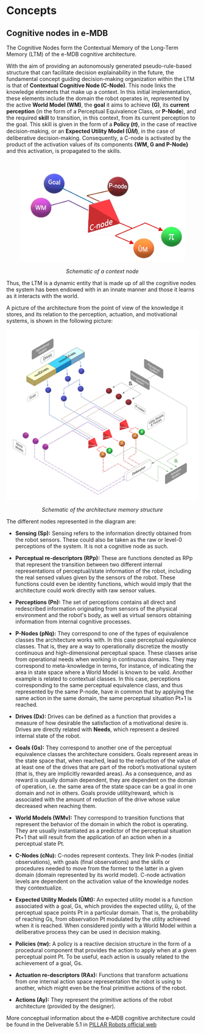 # Concepts

## Cognitive nodes in e-MDB

The Cognitive Nodes form the Contextual Memory of the Long-Term Memory (LTM) of the e-MDB cognitive architecture. 

With the aim of providing an autonomously generated pseudo-rule-based structure that can facilitate decision explainability in the future, the fundamental concept guiding decision-making organization within the LTM is that of **Contextual Cognitive Node (C-Node)**. This node links the knowledge elements that make up a context. In this initial implementation, these elements include the domain the robot operates in, represented by the active **World Model (WM)**, the **goal** it aims to achieve **(G)**, its **current perception** (in the form of a Perceptual Equivalence Class, or **P-Node**), and the required **skill** to transition, in this context, from its current perception to the goal. This skill is given in the form of a **Policy (𝜋)**, in the case of reactive decision-making, or an **Expected Utility Model (Û𝑀)**, in the case of deliberative decision-making. Consequently, a C-node is activated by the product of the activation values of its components **{WM, G and P-Node}** and this activation, is propagated to the skills.

<div style="width:100%; margin:auto; text-align:center;">

![Schematic of a context node](images/Contextual_node.png)

*Schematic of a context node*
</div>

Thus, the LTM is a dynamic entity that is made up of all the cognitive nodes the system has been endowed with in an innate manner and those it learns as it interacts with the world. 

A picture of the architecture from the point of view of the knowledge it stores, and its
relation to the perception, actuation, and motivational systems, is shown in the following picture:

<div style="width:100%; margin:auto; text-align:center;">

![Schematic of the architecture memory structure](images/Cognitive_architecture_memory.png)

*Schematic of the architecture memory structure*
</div>

The different nodes represented in the diagram are:

- **Sensing (Sp):** Sensing refers to the information directly obtained from the robot sensors. These could also be taken as the raw or level-0 perceptions of the system. 
It is not a cognitive node as such.

- **Perceptual re-descriptors (RPp):** These are functions denoted as RPp that represent the transition between two different internal representations of perceptual/state information of the robot, including the real sensed values given by the sensors of the robot. These functions could even be identity functions, which would imply that the architecture could work directly with raw sensor values.

- **Perceptions (Pn):** The set of perceptions contains all direct and redescribed information originating from sensors of the physical environment and the robot's body, as well as virtual sensors obtaining information from internal cognitive processes.

- **P-Nodes (pNq):** They correspond to one of the types of equivalence classes the architecture works with. In this case perceptual equivalence classes. That is, they are a way to operationally discretize the mostly continuous and high-dimensional perceptual space. These classes arise from operational needs when working in continuous domains. They may correspond to meta-knowledge in terms, for instance, of indicating the area in state space where a World Model is known to be valid. Another example is related to contextual classes. In this case, perceptions corresponding to the same perceptual equivalence class, and thus represented by the same P-node, have in common that by applying the same action in the same domain, the same perceptual situation Pt+1 is reached.

- **Drives (Dx):** Drives can be defined as a function that provides a measure of how desirable the satisfaction of a motivational desire is. Drives are directly related with **Needs**, which represent a desired internal state of the robot.

- **Goals (Gs):** They correspond to another one of the perceptual equivalence classes the architecture considers. Goals represent areas in the state space that, when reached, lead to the reduction of the value of at least one of the drives that are part of the robot’s motivational system (that is, they are implicitly rewarded areas). As a consequence, and as reward is usually domain dependent, they are dependent on the domain of operation, i.e. the same area of the state space can be a goal in one domain and not in others. Goals provide utility/reward, which is associated with the amount of reduction of the drive whose value decreased when reaching them.

- **World Models (WMv):** They correspond to transition functions that represent the behavior of the domain in which the robot is operating. They are usually instantiated as a predictor of the perceptual situation Pt+1 that will result from the application of an action when in a perceptual state Pt.

- **C-Nodes (cNu):** C-nodes represent contexts. They link P-nodes (initial observations), with goals (final observations) and the skills or procedures needed to move from the former to the latter in a given domain (domain represented by its world model). C-node activation levels are dependent on the activation value of the knowledge nodes they contextualize. 

- **Expected Utility Models (ÛMt):** An expected utility model is a function associated with a goal, Gs, which provides the expected utility, û, of the perceptual space points Pt in a particular domain. That is, the probability of reaching Gs, from observation Pt modulated by the utility achieved when it is reached. When considered jointly with a World Model within a deliberative process they can be used in decision making.

- **Policies (πw):** A policy is a reactive decision structure in the form of a procedural component that provides the action to apply when at a given perceptual point Pt. To be useful, each action is usually related to the achievement of a goal, Gs.

- **Actuation re-descriptors (RAx):** Functions that transform actuations from one internal action space representation the robot is using to another, which might even be the final primitive actions of the robot.

- **Actions (Ay):** They represent the primitive actions of the robot architecture (provided by the designer).

More conceptual information about the e-MDB cognitive architecture could be found in the Deliverable 5.1 in [PILLAR Robots official web](https://pillar-robots.eu/deliverables/)

<!-- 
## What is the Space script?

If you check the [API documentation](../cognitive_nodes/cn_api_documentation.rst) or directly the code from the repository, you can see that exists a script called space.py, that doesn't correspond to any cognitive node.

That script is used, at this moment, to calculate the activation of the P-Nodes. 
Depending on whether a reward was obtained or not after executing the action, the initial perceptual state, Pt, will be added to the P-Node as point or anti-point, respectively. To store those perceptual states, a Space, created with that script, is used.

With the perceptual states stored in the Space, the P-Node calculates its activation, using one of the following classes:

- **PointBased Space:** Uses rules that relate the position of the new perceptual state to the closest old ones in the Space.
- **SVM Space:** Uses SVMs, with Scikit-learn.
- **ANN Space:** Uses Artificial Neural Networks, with Tensorflow.

The class to use can be selected in the experiment YAML file.

Spaces could be used in other cognitive nodes, such as Goals.

## Topics and services

Cognitive nodes use several topics and services to interact with them. Some of them are common to all, while others are specific to each node.  The first ones can be found in the [emdb_core repository documentation](https://docs.pillar-robots.eu/projects/emdb_core/en/latest/). The latter can be found in the [API documentation](../cognitive_nodes/cn_api_documentation.rst) of this repository, being specified on each implemented node. -->
